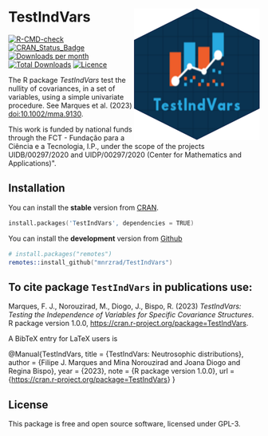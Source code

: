 # TestIndVars <img src="man/figures/logo.png" align="right" width="50%"/>

[![R-CMD-check](https://github.com/mnrzrad/TestIndVars/actions/workflows/R-CMD-check.yaml/badge.svg)](https://github.com/mnrzrad/TestIndVars/actions/workflows/R-CMD-check.yaml)
[![CRAN_Status_Badge](https://www.r-pkg.org/badges/version/TestIndVars)](https://cran.r-project.org/package=TestIndVars)
[![Downloads per
month](https://cranlogs.r-pkg.org/badges/TestIndVars)](https://cran.r-project.org/package=TestIndVars)
[![Total
Downloads](https://cranlogs.r-pkg.org/badges/grand-total/TestIndVars)](https://cran.r-project.org/package=TestIndVars)
[![Licence](https://img.shields.io/badge/licence-GPL--3-blue.svg)](https://www.gnu.org/licenses/gpl-3.0.en.html)

The R package *TestIndVars* test the nullity of covariances, in a set of variables, using a simple univariate procedure. See Marques et al. (2023) <doi:10.1002/mma.9130>.

This work is funded by national funds through the FCT - Fundação para a
Ciência e a Tecnologia, I.P., under the scope of the projects
UIDB/00297/2020 and UIDP/00297/2020 (Center for Mathematics and
Applications)".

## Installation

You can install the **stable** version from
[CRAN](https://cran.r-project.org/package=TestIndVars).

``` s
install.packages('TestIndVars', dependencies = TRUE)
```

You can install the **development** version from
[Github](https://github.com/mnrzrad/TestIndVars)

``` s
# install.packages("remotes")
remotes::install_github("mnrzrad/TestIndVars")
```

## To cite package `TestIndVars` in publications use:

Marques, F. J., Norouzirad, M., Diogo, J., Bispo, R. (2023) *TestIndVars:
Testing the Independence of Variables for Specific Covariance Structures*. R package version 1.0.0,
<https://cran.r-project.org/package=TestIndVars>.

A BibTeX entry for LaTeX users is

@Manual{TestIndVars, title = {TestIndVars: Neutrosophic distributions},
author = {Filipe J. Marques and Mina Norouzirad and Joana Diogo and Regina Bispo}, year = {2023}, note = {R package version 1.0.0}, url =
{<https://cran.r-project.org/package=TestIndVars>} }

## License

This package is free and open source software, licensed under GPL-3.
